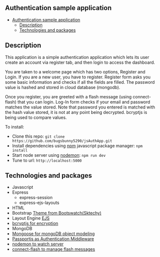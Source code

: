 ## Authentication sample application
<!-- @import "[TOC]" {cmd="toc" depthFrom=1 depthTo=6 orderedList=false} -->

<!-- code_chunk_output -->

- [Authentication sample application](#authentication-sample-application)
  - [Description](#description)
  - [Technologies and packages](#technologies-and-packages)

<!-- /code_chunk_output -->
## Description
This application is a simple authentication application which lets its user create an account via register tab, and then login to access the dashboard.

You are taken to a welcome page which has two options, Register and Login. If you are a new user, you have to register. Register form asks you some basic information and checks if all the fields are filled. The password value is hashed and stored in cloud database (mongodb).

Once you register, you are greeted with a flash message (using connect-flash) that you can login. Log-In form checks if your email and password matches the value stored. Note that password you entered is matched with the hash value stored, it is not at any point being decrypted. bcryptjs is being used to compare values.

To install:

+ Clone this repo: `git clone https://github.com/bugsbunny5290/jsAuthApp.git`
+ Install dependencies using [npm](https://www.npmjs.com/) javascript package manager: `npm install`
+ Start node server using [nodemon](https://nodemon.io/): `npm run dev`
+ Tune to url: `http://localhost:5000`



## Technologies and packages
* Javascript
* Express
    + express-session
    + express-ejs-layouts
* HTML
* Bootstrap [Theme from Bootswatch(Sktechy)](https://bootswatch.com/sketchy/)
* Layout Engine [EJS](https://ejs.co/)
* [bcryptjs for encryption](https://www.npmjs.com/package/bcryptjs)
* MongoDB
* [Mongoose for mongoDB object modeling](https://mongoosejs.com/)
* [Passportjs as Authentication Middleware](http://www.passportjs.org/)
* [nodemon to watch server](https://nodemon.io/)
* [connect-flash to manage flash messages](https://github.com/jaredhanson/connect-flash) 
